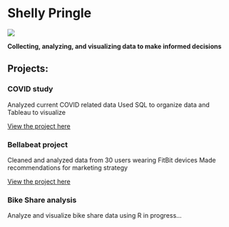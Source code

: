 # Shelly Pringle
![](https://media.giphy.com/media/doXBzUFJRxpaUbuaqz/giphy.gif)

**Collecting, analyzing, and visualizing data to make informed decisions**

## Projects:
### COVID study 
Analyzed current COVID related data
Used SQL to organize data and Tableau to visualize

[View the project here](https://github.com/shellypringle/COVID-study) 

### Bellabeat project
Cleaned and analyzed data from 30 users wearing FitBit devices
Made recommendations for marketing strategy

[View the project here](https://github.com/shellypringle/Bellabeat-Project)

### Bike Share analysis
Analyze and visualize bike share data using R
in progress...
